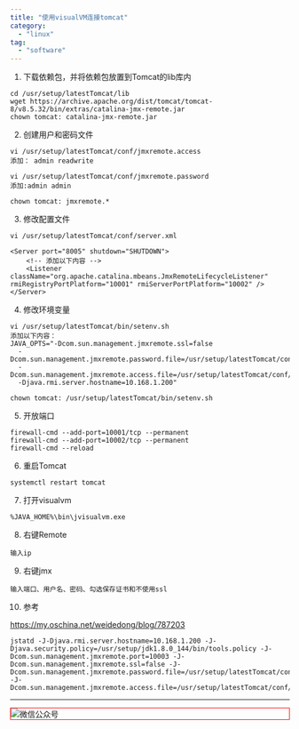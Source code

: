 ```yaml
---
title: "使用visualVM连接tomcat"
category:
  - "linux"
tag:
  - "software"
---
```


1. 下载依赖包，并将依赖包放置到Tomcat的lib库内

```
cd /usr/setup/latestTomcat/lib
wget https://archive.apache.org/dist/tomcat/tomcat-8/v8.5.32/bin/extras/catalina-jmx-remote.jar
chown tomcat: catalina-jmx-remote.jar
```

2. 创建用户和密码文件

```
vi /usr/setup/latestTomcat/conf/jmxremote.access
添加： admin readwrite

vi /usr/setup/latestTomcat/conf/jmxremote.password
添加:admin admin

chown tomcat: jmxremote.*
```

3. 修改配置文件

```
vi /usr/setup/latestTomcat/conf/server.xml

<Server port="8005" shutdown="SHUTDOWN">
	<!-- 添加以下内容 -->
	<Listener className="org.apache.catalina.mbeans.JmxRemoteLifecycleListener" rmiRegistryPortPlatform="10001" rmiServerPortPlatform="10002" />
</Server>
```

4. 修改环境变量

```
vi /usr/setup/latestTomcat/bin/setenv.sh
添加以下内容：
JAVA_OPTS="-Dcom.sun.management.jmxremote.ssl=false
  -Dcom.sun.management.jmxremote.password.file=/usr/setup/latestTomcat/conf/jmxremote.password
  -Dcom.sun.management.jmxremote.access.file=/usr/setup/latestTomcat/conf/jmxremote.access
  -Djava.rmi.server.hostname=10.168.1.200"

chown tomcat: /usr/setup/latestTomcat/bin/setenv.sh
```

5. 开放端口

```
firewall-cmd --add-port=10001/tcp --permanent
firewall-cmd --add-port=10002/tcp --permanent
firewall-cmd --reload
```

6. 重启Tomcat

```
systemctl restart tomcat
```

7. 打开visualvm

```
%JAVA_HOME%\bin\jvisualvm.exe
```

8. 右键Remote

```
输入ip
```

9. 右键jmx

```
输入端口、用户名、密码、勾选保存证书和不使用ssl
```

10. 参考

https://my.oschina.net/weidedong/blog/787203

```
jstatd -J-Djava.rmi.server.hostname=10.168.1.200 -J-Djava.security.policy=/usr/setup/jdk1.8.0_144/bin/tools.policy -J-Dcom.sun.management.jmxremote.port=10003 -J-Dcom.sun.management.jmxremote.ssl=false -J-Dcom.sun.management.jmxremote.password.file=/usr/setup/latestTomcat/conf/jmxremote.password -J-Dcom.sun.management.jmxremote.access.file=/usr/setup/latestTomcat/conf/jmxremote.access
```
---

<img style="border:1px red solid; display:block; margin:0 auto;" :src="$withBase('/qrcode.jpg')" alt="微信公众号" />

